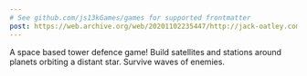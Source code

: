 ```yaml
---
# See github.com/js13kGames/games for supported frontmatter
post: https://web.archive.org/web/20201102235447/http://jack-oatley.com/index.php?post=blog/2018_09_17_Exo.htm
---
```

A space based tower defence game! Build satellites and stations around planets orbiting a distant star. Survive waves of enemies.